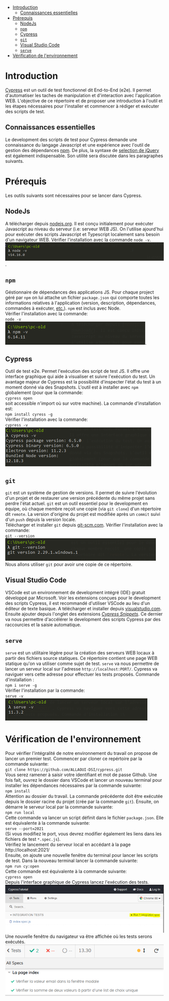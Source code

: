 - [Introduction](#introduction)
  - [Connaissances essentielles](#connaissances-essentielles)
- [Prérequis](#prérequis)
  - [NodeJs](#nodejs)
  - [`npm`](#npm)
  - [Cypress](#cypress)
  - [`git`](#git)
  - [Visual Studio Code](#visual-studio-code)
  - [`serve`](#serve)
- [Vérification de l'environnement](#vérification-de-lenvironnement)

# Introduction 
[Cypress](http://cypress.io) est un outil de test fonctionnel dit End-to-End (e2e). Il permet d'automatiser les taches de manipulation et d'interaction avec l'application WEB. L'objective de ce répertoire et de proposer une introduction à l'outil et les étapes nécessaires pour l'installer et commencer à rédiger et exécuter des scripts de test. 
## Connaissances essentielles
Le development des scripts de test pour Cypress demande une connaissance du langage Javascript et une expérience avec l'outil de gestion des dépendances [npm](https://www.npmjs.com/get-npm). De plus, la syntaxe de [selection de jQuery](https://api.jquery.com/category/selectors/) est également indispensable. Son utilité sera discutée dans les paragraphes suivants.

# Prérequis
Les outils suivants sont nécessaires pour se lancer dans Cypress.
## NodeJs
A télécharger depuis [nodejs.org](https://nodejs.org/en/download/). Il est conçu initialement pour exécuter Javascript au niveau du serveur (i.e: serveur WEB JS). On l'utilise ajourd'hui pour exécuter des scripts Javascript et Typescript localement sans besoin d'un navigateur WEB. Vérifier l'installation avec la commande `node -v`.
![version node](media/node_version.png).

## `npm`
Géstionnaire de dépendances des applications JS. Pour chaque project géré par `npm` on lui attache un fichier `package.json` qui comporte toutes les informations relatives à l'application (version, description, dépendances, commandes à exécuter, [etc.](https://docs.npmjs.com/cli/v7/configuring-npm/package-json)). `npm` est inclus avec Node.  
Vérifier l'installation avec la commande:\
 `node -v`\
![version npm](media/npm_version.png). 

## Cypress
Outil de test e2e. Permet l'exécution des script de test JS. Il offre une interface graphique qui aide à visualiser et suivre l'exécution du test. Un avantage majeur de Cypress est la possibilité d'inspecter l'état du test à un moment donné via des Snapshots. L'outil est à installer avec `npm` globalement (pour que la commande:\
 `cypress open`\
 soit accessible n'import où sur votre machine). La commande d'installation est:\
`npm install cyress -g`\
Vérifier l'installation avec la commande:\
 `cypress -v`\
![version cypress](media/cypress_version.png)
## `git`
`git` est un système de gestion de versions. Il permet de suivre l'évolution d'un projet et de restaurer une version précédente du même projet sans perdre l'état actuel. `git` est un outil essentiel pour le development en équipe, où chaque membre reçoit  une copie (via `git clone`) d'un répertoire dit `remote`. La version d'origine du projet est modifiée après un `commit` suivi d'un `push` depuis la version locale.  
Télécharger et installer `git` depuis [git-scm.com](https://git-scm.com/download). Vérifier l'installation avec la commande:\
`git --version`\
![version git](media/git_version.png)\
Nous allons utiliser `git` pour avoir une copie de ce répertoire.
## Visual Studio Code
VSCode est un environnement de development intégré (IDE) gratuit développé par Microsoft. Voir les extensions conçues pour le development des scripts Cypress, il est recommandé  d'utiliser VSCode au lieu d'un éditeur de texte basique. A télécharger et installer depuis [visualstudio.com](https://code.visualstudio.com/download). Ensuite ajouter depuis l'onglet des extensions [*Cypress Snippets*](https://marketplace.visualstudio.com/items?itemName=andrew-codes.cypress-snippets). Ce dernier va nous permettre d'accélérer le development des scripts Cypress par des raccourcies et la saisie automatique.

## `serve`
`serve` est un utilitaire légère pour la création des serveurs WEB locaux à partir des fichiers source statiques. Ce répertoire contient une page WEB statique  qu'on va utiliser comme sujet de test. `serve` va nous permettre de lancer un serveur local sur l'adresse `http://localhost:PORT/`. Cypress va naviguer vers cette adresse pour effectuer les tests proposés. Commande d'installation :\
`npm i serve -g`\
Vérifier l'installation par la commande:\
`serve -v`\
![version serve](media/serve_version.png)

# Vérification de l'environnement
Pour vérifier l'intégralité de notre environnement du travail on propose de lancer un premier test. Commencer par cloner ce repértoire par la commande suivante:\
`git clone https://github.com/ALLAOUI-DSI/cypress.git` \
Vous serez ramener à saisir votre identifiant et mot de passe Github. Une fois fait, ouvrez le dossier dans VSCode et lancer un nouveau terminal pour installer les dépendances nécessaires par la commande suivante:\
`npm install` \
Attention au dossier du travail. La commande précédente doit être exécutée depuis le dossier racine du projet (crée par la commande `git`). Ensuite, on démarre le serveur local par la commande suivante:\
`npm run local`\
Cette commande va lancer un script définit dans le fichier `package.json`. Elle est équivalente à la commande suivante:\
`serve --port=2021`\
(Si vous modifiez le port, vous devrez modifier également les liens dans les fichiers de  test `*.spec.js`).\
Vérifiez le lancement du serveur local en accédant à la page http://localhost:2021/  
Ensuite, on ajoute une nouvelle fenêtre du terminal pour lancer les scripts de test. Dans la nouveau terminal lancer la commande suivante:\
`npm run cy:open` \
Cette commande est équivalente à la commande suivante:\
`cypress open` \
Depuis l'interface graphique de Cypress lancez l'exécution des tests.\
![interface graphique Cypress](media/cypress_window.png) \
Une nouvelle fenêtre du navigateur va être affichée où les tests serons exécutés.\
![résultats des tests Cypress](media/cypress_test_results.png)






